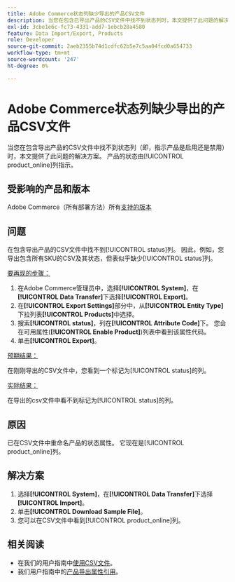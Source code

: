 ```yaml
---
title: Adobe Commerce状态列缺少导出的产品CSV文件
description: 当您在包含已导出产品的CSV文件中找不到状态列时，本文提供了此问题的解决方案。
exl-id: 3cbe1e6c-fc73-4331-add7-1ebcb28a4580
feature: Data Import/Export, Products
role: Developer
source-git-commit: 2aeb2355b74d1cdfc62b5e7c5aa04fcd0a654733
workflow-type: tm+mt
source-wordcount: '247'
ht-degree: 0%

---
```


# Adobe Commerce状态列缺少导出的产品CSV文件

当您在包含导出产品的CSV文件中找不到状态列（即，指示产品是启用还是禁用）时，本文提供了此问题的解决方案。 产品的状态由[!UICONTROL product_online]列指示。

## 受影响的产品和版本

Adobe Commerce（所有部署方法）所有[支持的版本](https://www.adobe.com/content/dam/cc/en/legal/terms/enterprise/pdfs/Adobe-Commerce-Software-Lifecycle-Policy.pdf)

## 问题

在包含导出产品的CSV文件中找不到[!UICONTROL status]列。 因此，例如，您导出包含所有SKU的CSV及其状态，但表似乎缺少[!UICONTROL status]列。

<u>要再现的步骤：</u>

1. 在Adobe Commerce管理员中，选择&#x200B;**[!UICONTROL System]**，在&#x200B;**[!UICONTROL Data Transfer]**&#x200B;下选择&#x200B;**[!UICONTROL Export]**。
1. 在&#x200B;**[!UICONTROL Export Settings]**&#x200B;部分中，从&#x200B;**[!UICONTROL Entity Type]**&#x200B;下拉列表&#x200B;**[!UICONTROL Products]**&#x200B;中选择。
1. 搜索&#x200B;**[!UICONTROL status]**，列在&#x200B;**[!UICONTROL Attribute Code]**&#x200B;下。 您会在可用属性(**[!UICONTROL Enable Product]**)列表中看到该属性代码。
1. 单击&#x200B;**[!UICONTROL Export]**。

<u>预期结果：</u>

在刚刚导出的CSV文件中，您看到一个标记为[!UICONTROL status]的列。

<u>实际结果：</u>

在导出的csv文件中看不到标记为[!UICONTROL status]的列。

## 原因

已在CSV文件中重命名产品的状态属性。 它现在是[!UICONTROL product_online]列。

## 解决方案

1. 选择&#x200B;**[!UICONTROL System]**，在&#x200B;**[!UICONTROL Data Transfer]**&#x200B;下选择&#x200B;**[!UICONTROL Import]**。
1. 单击&#x200B;**[!UICONTROL Download Sample File]**。
1. 您可以在CSV文件中看到[!UICONTROL product_online]列。

## 相关阅读

* 在我们的用户指南中[使用CSV文件](https://experienceleague.adobe.com/en/docs/commerce-admin/systems/data-transfer/data-csv)。
* 我们用户指南中的[产品导出属性引用](https://experienceleague.adobe.com/en/docs/commerce-admin/systems/data-transfer/data-attributes-product)。
